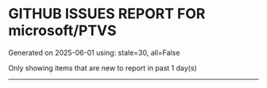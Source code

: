 
# GITHUB ISSUES REPORT FOR microsoft/PTVS


Generated on 2025-06-01 using: stale=30, all=False


Only showing items that are new to report in past 1 day(s)


---




















